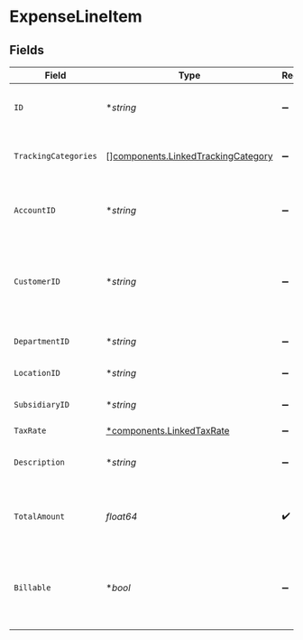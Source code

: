 # ExpenseLineItem


## Fields

| Field                                                                                    | Type                                                                                     | Required                                                                                 | Description                                                                              | Example                                                                                  |
| ---------------------------------------------------------------------------------------- | ---------------------------------------------------------------------------------------- | ---------------------------------------------------------------------------------------- | ---------------------------------------------------------------------------------------- | ---------------------------------------------------------------------------------------- |
| `ID`                                                                                     | **string*                                                                                | :heavy_minus_sign:                                                                       | A unique identifier for an object.                                                       | 12345                                                                                    |
| `TrackingCategories`                                                                     | [][components.LinkedTrackingCategory](../../models/components/linkedtrackingcategory.md) | :heavy_minus_sign:                                                                       | A list of linked tracking categories.                                                    |                                                                                          |
| `AccountID`                                                                              | **string*                                                                                | :heavy_minus_sign:                                                                       | The unique identifier for the ledger account.                                            | 123456                                                                                   |
| `CustomerID`                                                                             | **string*                                                                                | :heavy_minus_sign:                                                                       | The ID of the customer this expense item is linked to.                                   | 12345                                                                                    |
| `DepartmentID`                                                                           | **string*                                                                                | :heavy_minus_sign:                                                                       | The ID of the department                                                                 | 12345                                                                                    |
| `LocationID`                                                                             | **string*                                                                                | :heavy_minus_sign:                                                                       | The ID of the location                                                                   | 12345                                                                                    |
| `SubsidiaryID`                                                                           | **string*                                                                                | :heavy_minus_sign:                                                                       | The ID of the subsidiary                                                                 | 12345                                                                                    |
| `TaxRate`                                                                                | [*components.LinkedTaxRate](../../models/components/linkedtaxrate.md)                    | :heavy_minus_sign:                                                                       | N/A                                                                                      |                                                                                          |
| `Description`                                                                            | **string*                                                                                | :heavy_minus_sign:                                                                       | The expense line item description                                                        | Travel US.                                                                               |
| `TotalAmount`                                                                            | *float64*                                                                                | :heavy_check_mark:                                                                       | The total amount of the expense line item.                                               | 275                                                                                      |
| `Billable`                                                                               | **bool*                                                                                  | :heavy_minus_sign:                                                                       | Boolean that indicates if the line item is billable or not.                              | true                                                                                     |